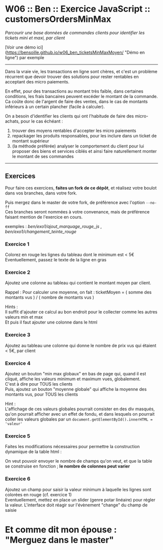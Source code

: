 # W06 :: Ben :: Exercice JavaScript :: customersOrdersMinMax #
*Parcourir une base données de commandes clients pour identifier les tickets mini et maxi, par client*

[Voir une démo ici] (https://bensoille.github.io/w06_ben_ticketsMinMaxMoyen/ "Démo en ligne") par exemple

---

Dans la vraie vie, les transactions en ligne sont chères, et c'est un problème récurrent que devoir trouver des solutions pour rester rentables en acceptant des micro paiements.

En effet, pour des transactions au montant très faible, dans certaines conditions, les frais bancaires peuvent excéder le montant de la commande. Ca coûte donc de l'argent de faire des ventes, dans le cas de montants inférieurs à un certain plancher (facile à calculer).

On a besoin d'identifier les clients qui ont l'habitude de faire des micro-achats, pour le cas échéant :

1.  trouver des moyens rentables d'accepter les micro paiements    
2.  repackager les produits responsables, pour les inclure dans un ticket de montant supérieur    
3.  (la méthode préférée) analyser le comportement du client pour lui proposer des biens et services ciblés et ainsi faire naturellement monter le montant de ses commandes    

---

## Exercices ##

Pour faire ces exercices, **faites un fork de ce dépôt**, et réalisez votre boulot dans vos branches, dans votre fork.

Puis mergez dans le master de votre fork, de préférence avec l'option `--no-ff`    
Ces branches seront nommées à votre convenance, mais de préférence faisant mention de l'exercice en cours.

exemples : *ben/exo1/ajout_marquage_rouge_js* , *ben/exo1/changement_teinte_rouge*


### Exercice 1 ###
Colorez en rouge les lignes du tableau dont le minimum est < 5€   
Eventuellement, passez le texte de la ligne en gras

### Exercice 2 ###
Ajoutez une colonne au tableau qui contient le montant moyen par client.

Rappel :
Pour calculer une moyenne, on fait :
ticketMoyen = ( somme des montants vus ) / ( nombre de montants vus )

Hints :    
Il suffit d'ajouter ce calcul au bon endroit pour le collecter comme les autres valeurs min et max    
Et puis il faut ajouter une colonne dans le html

### Exercice 3 ###
Ajoutez au tableau une colonne qui donne le nombre de prix vus qui étaient < 5€, par client

### Exercice 4 ###
Ajoutez un bouton "min max globaux" en bas de page qui, quand il est cliqué, affiche les valeurs minimum et maximum vues, globalement.    
C'est à dire pour TOUS les clients    
Puis, ajoutez un bouton "moyenne globale" qui affiche la moyenne des montants vus, pour TOUS les clients

Hint :    
L'affichage de ces valeurs globales pourrait consister en des div masqués, qu'on pourrait afficher avec un effet de fondu, et dans lesquels on pourrait coller les valeurs globales par un `document.getElementById().innerHTML = 'valeur'`

### Exercice 5 ###
Faites les modifications nécessaires pour permettre la construction dynamique de la table html :

On veut pouvoir envoyer le nombre de champs qu'on veut, et que la table se construise en fonction ; **le nombre de colonnes peut varier**

### Exercice 6 ###
Ajoutez un champ pour saisir la valeur minimum à laquelle les lignes sont colorées en rouge (cf. exercice 1)    
Eventuellement, mettez en place un slider (genre potar linéaire) pour régler la valeur.
L'interface doit réagir sur l'évènement "change" du champ de saisie


# Et comme dit mon épouse : "Merguez dans le master" #
